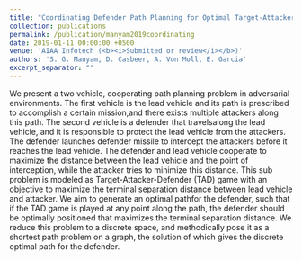 ```yaml
---
title: "Coordinating Defender Path Planning for Optimal Target-Attacker-Defender Game"
collection: publications
permalink: /publication/manyam2019coordinating
date: 2019-01-11 00:00:00 +0500
venue: 'AIAA Infotech (<b><i>Submitted or review</i></b>)'
authors: 'S. G. Manyam, D. Casbeer, A. Von Moll, E. Garcia'
excerpt_separator: ""
---
```

We present a two vehicle, cooperating path planning problem in adversarial environments. The first vehicle is the lead vehicle and its path is prescribed to accomplish a certain mission,and there exists multiple attackers along this path. The second vehicle is a defender that travelsalong the lead vehicle, and it is responsible to protect the lead vehicle from the attackers. The defender launches defender missile to intercept the attackers before it reaches the lead vehicle. The defender and lead vehicle cooperate to maximize the distance between the lead vehicle and the point of interception, while the attacker tries to minimize this distance. This sub problem is modeled as Target-Attacker-Defender (TAD) game with an objective to maximize the terminal separation distance between lead vehicle and attacker. We aim to generate an optimal pathfor the defender, such that if the TAD game is played at any point along the path, the defender should be optimally positioned that maximizes the terminal separation distance. We reduce this problem to a discrete space, and methodically pose it as a shortest path problem on a graph, the solution of which gives the discrete optimal path for the defender.
